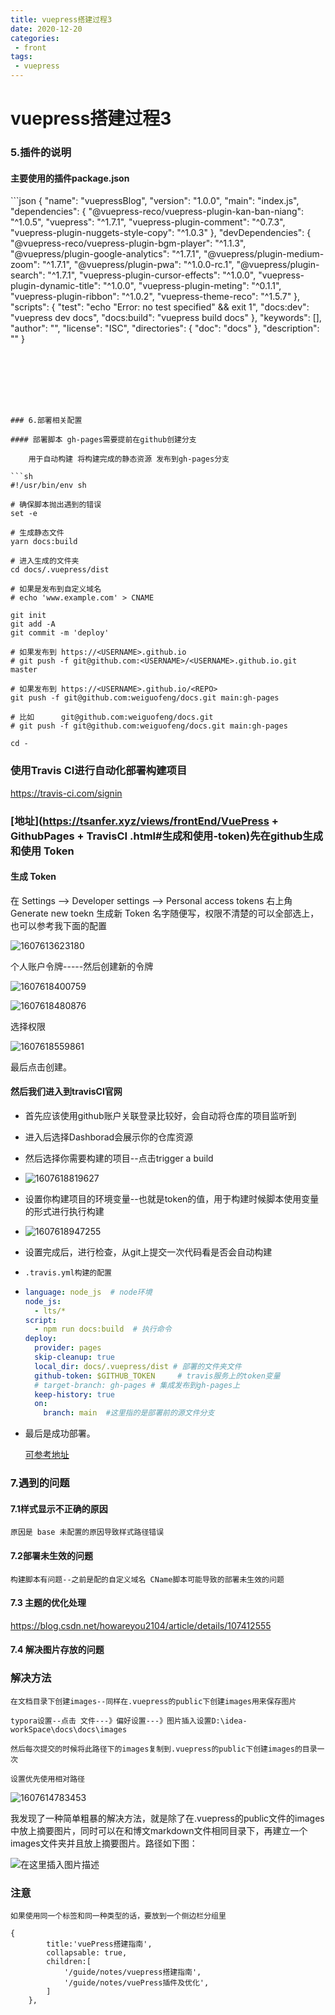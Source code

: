 ```yaml
---
title: vuepress搭建过程3
date: 2020-12-20 
categories:
 - front
tags:
 - vuepress
---
```


# vuepress搭建过程3

### 5.插件的说明

#### 主要使用的插件package.json

​```json
{
  "name": "vuepressBlog",
  "version": "1.0.0",
  "main": "index.js",
  "dependencies": {
    "@vuepress-reco/vuepress-plugin-kan-ban-niang": "^1.0.5",
    "vuepress": "^1.7.1",
    "vuepress-plugin-comment": "^0.7.3",
    "vuepress-plugin-nuggets-style-copy": "^1.0.3"
  },
  "devDependencies": {
    "@vuepress-reco/vuepress-plugin-bgm-player": "^1.1.3",
    "@vuepress/plugin-google-analytics": "^1.7.1",
    "@vuepress/plugin-medium-zoom": "^1.7.1",
    "@vuepress/plugin-pwa": "^1.0.0-rc.1",
    "@vuepress/plugin-search": "^1.7.1",
    "vuepress-plugin-cursor-effects": "^1.0.0",
    "vuepress-plugin-dynamic-title": "^1.0.0",
    "vuepress-plugin-meting": "^0.1.1",
    "vuepress-plugin-ribbon": "^1.0.2",
    "vuepress-theme-reco": "^1.5.7"
  },
  "scripts": {
    "test": "echo \"Error: no test specified\" && exit 1",
    "docs:dev": "vuepress dev docs",
    "docs:build": "vuepress build docs"
  },
  "keywords": [],
  "author": "",
  "license": "ISC",
  "directories": {
    "doc": "docs"
  },
  "description": ""
}

```







### 6.部署相关配置

#### 部署脚本 gh-pages需要提前在github创建分支

	用于自动构建 将构建完成的静态资源 发布到gh-pages分支

```sh
#!/usr/bin/env sh

# 确保脚本抛出遇到的错误
set -e

# 生成静态文件
yarn docs:build

# 进入生成的文件夹
cd docs/.vuepress/dist

# 如果是发布到自定义域名
# echo 'www.example.com' > CNAME

git init
git add -A
git commit -m 'deploy'

# 如果发布到 https://<USERNAME>.github.io
# git push -f git@github.com:<USERNAME>/<USERNAME>.github.io.git master

# 如果发布到 https://<USERNAME>.github.io/<REPO>
git push -f git@github.com:weiguofeng/docs.git main:gh-pages

# 比如      git@github.com:weiguofeng/docs.git
# git push -f git@github.com:weiguofeng/docs.git main:gh-pages

cd -
```



### 使用Travis CI进行自动化部署构建项目

https://travis-ci.com/signin



### [地址](https://tsanfer.xyz/views/frontEnd/VuePress + GithubPages + TravisCI .html#生成和使用-token)先在github生成和使用 Token

#### 生成 Token

在 Settings --> Developer settings --> Personal access tokens 右上角 Generate new toekn 生成新 Token 名字随便写，权限不清楚的可以全部选上，也可以参考我下面的配置



![1607613623180](../../images/1607613623180.png)



个人账户令牌-----然后创建新的令牌

![1607618400759](../../images/1607618400759.png)

![1607618480876](../../images/1607618480876.png)

选择权限

![1607618559861](../../images/1607618559861.png)



最后点击创建。



#### 然后我们进入到travisCI官网

- 首先应该使用github账户关联登录比较好，会自动将仓库的项目监听到

- 进入后选择Dashborad会展示你的仓库资源

- 然后选择你需要构建的项目--点击trigger a build

- ![1607618819627](../../images/1607618819627.png)

- 设置你构建项目的环境变量--也就是token的值，用于构建时候脚本使用变量的形式进行执行构建

- ![1607618947255](../../images/1607618947255.png)

- 设置完成后，进行检查，从git上提交一次代码看是否会自动构建

- ```
  .travis.yml构建的配置
  
  ```

- ```yml
  language: node_js  # node环境
  node_js:
    - lts/*
  script:
    - npm run docs:build  # 执行命令
  deploy:
    provider: pages
    skip-cleanup: true
    local_dir: docs/.vuepress/dist # 部署的文件夹文件
    github-token: $GITHUB_TOKEN     # travis服务上的token变量
    # target-branch: gh-pages # 集成发布到gh-pages上
    keep-history: true
    on:
      branch: main  #这里指的是部署前的源文件分支
  ```

- 最后是成功部署。

	[可参考地址](https://tsanfer.xyz/views/frontEnd/VuePress%20+%20GithubPages%20+%20TravisCI%20.html#travis-ci-%E7%BB%91%E5%AE%9A%E5%92%8C%E9%85%8D%E7%BD%AE)



### 7.遇到的问题





#### 7.1样式显示不正确的原因

```
原因是 base 未配置的原因导致样式路径错误
```





#### 7.2部署未生效的问题

```
构建脚本有问题--之前是配的自定义域名 CName脚本可能导致的部署未生效的问题
```





#### 7.3 主题的优化处理

https://blog.csdn.net/howareyou2104/article/details/107412555 



#### 7.4 解决图片存放的问题

### 解决方法

```
在文档目录下创建images--同样在.vuepress的public下创建images用来保存图片

typora设置--点击 文件---》偏好设置---》图片插入设置D:\idea-workSpace\docs\docs\images

然后每次提交的时候将此路径下的images复制到.vuepress的public下创建images的目录一次

设置优先使用相对路径

```

![1607614783453](../../images/1607614783453.png)



我发现了一种简单粗暴的解决方法，就是除了在.vuepress的public文件的images中放上摘要图片，同时可以在和博文markdown文件相同目录下，再建立一个images文件夹并且放上摘要图片。路径如下图：

![在这里插入图片描述](https://img-blog.csdnimg.cn/20200504190922992.png?x-oss-process=image/watermark,type_ZmFuZ3poZW5naGVpdGk,shadow_10,text_aHR0cHM6Ly9ibG9nLmNzZG4ubmV0L3FxXzM0MjUyMjgz,size_16,color_FFFFFF,t_70)

### 注意

	如果使用同一个标签和同一种类型的话，要放到一个侧边栏分组里

```
{
        title:'vuePress搭建指南',
        collapsable: true,
        children:[
            '/guide/notes/vuepress搭建指南',
            '/guide/notes/vuePress插件及优化',
        ]
    },
```


